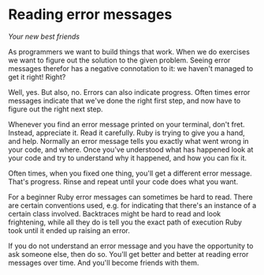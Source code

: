 # Reading error messages

*Your new best friends*

As programmers we want to build things that work. When we do exercises we want
to figure out the solution to the given problem. Seeing error messages therefor
has a negative connotation to it: we haven't managed to get it right! Right?

Well, yes. But also, no. Errors can also indicate progress. Often times error
messages indicate that we've done the right first step, and now have to figure
out the right next step.

Whenever you find an error message printed on your terminal, don't fret.
Instead, appreciate it. Read it carefully. Ruby is trying to give you a hand,
and help. Normally an error message tells you exactly what went wrong in your
code, and where. Once you've understood what has happened look at your code and
try to understand why it happened, and how you can fix it.

Often times, when you fixed one thing, you'll get a different error message.
That's progress. Rinse and repeat until your code does what you want.

For a beginner Ruby error messages can sometimes be hard to read. There are
certain conventions used, e.g. for indicating that there's an instance of
a certain class involved. Backtraces might be hard to read and look
frightening, while all they do is tell you the exact path of execution Ruby
took until it ended up raising an error.

If you do not understand an error message and you have the opportunity to
ask someone else, then do so. You'll get better and better at reading
error messages over time. And you'll become friends with them.
